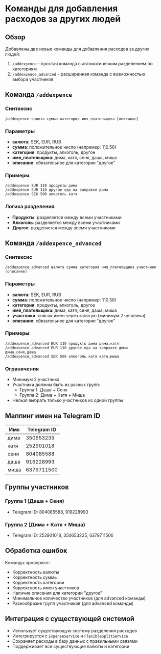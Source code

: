 # Команды для добавления расходов за других людей

## Обзор

Добавлены две новые команды для добавления расходов за других людей:

1. `/addexpence` - простая команда с автоматическим разделением по категориям
2. `/addexpence_advanced` - расширенная команда с возможностью выбора участников

## Команда `/addexpence`

### Синтаксис
```
/addexpence валюта сумма категория имя_плательщика [описание]
```

### Параметры
- **валюта**: SEK, EUR, RUB
- **сумма**: положительное число (например: 110.50)
- **категория**: продукты, алкоголь, другое
- **имя_плательщика**: дима, катя, сеня, даша, миша
- **описание**: обязательное для категории "другое"

### Примеры
```
/addexpence EUR 110 продукты дима
/addexpence EUR 110 другое еда на заправке дима
/addexpence SEK 500 алкоголь катя
```

### Логика разделения
- **Продукты**: разделяется между всеми участниками
- **Алкоголь**: разделяется между всеми участниками
- **Другое**: разделяется между всеми участниками

## Команда `/addexpence_advanced`

### Синтаксис
```
/addexpence_advanced валюта сумма категория имя_плательщика участники [описание]
```

### Параметры
- **валюта**: SEK, EUR, RUB
- **сумма**: положительное число (например: 110.50)
- **категория**: продукты, алкоголь, другое
- **имя_плательщика**: дима, катя, сеня, даша, миша
- **участники**: список имен через запятую (минимум 2 человека)
- **описание**: обязательное для категории "другое"

### Примеры
```
/addexpence_advanced EUR 110 продукты дима дима,катя
/addexpence_advanced EUR 110 другое еда на заправке дима дима,сеня,даша
/addexpence_advanced SEK 500 алкоголь катя катя,миша
```

### Ограничения
- Минимум 2 участника
- Участники должны быть из разных групп:
  - Группа 1: Даша + Сеня
  - Группа 2: Дима + Катя + Миша
- Нельзя выбрать только участников из одной группы

## Маппинг имен на Telegram ID

| Имя  | Telegram ID |
|------|-------------|
| дима | 350653235   |
| катя | 252901018   |
| сеня | 804085588   |
| даша | 916228993   |
| миша | 6379711500  |

## Группы участников

### Группа 1 (Даша + Сеня)
- Telegram ID: 804085588, 916228993

### Группа 2 (Дима + Катя + Миша)
- Telegram ID: 252901018, 350653235, 6379711500

## Обработка ошибок

Команды проверяют:
- Корректность валюты
- Корректность суммы
- Корректность категории
- Корректность имен участников
- Наличие описания для категории "другое"
- Минимальное количество участников (для advanced команды)
- Разнообразие групп участников (для advanced команды)

## Интеграция с существующей системой

- Использует существующую систему разделения расходов
- Интегрируется с `ExpenseService` и `FlexibleSplitService`
- Сохраняет расходы в базу данных с правильными связями
- Поддерживает все существующие валюты и категории
